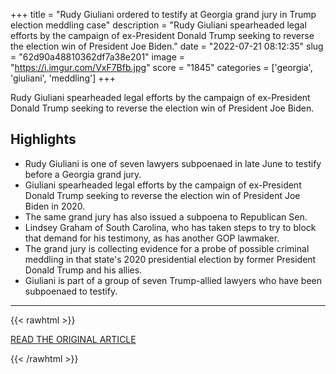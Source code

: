 +++
title = "Rudy Giuliani ordered to testify at Georgia grand jury in Trump election meddling case"
description = "Rudy Giuliani spearheaded legal efforts by the campaign of ex-President Donald Trump seeking to reverse the election win of President Joe Biden."
date = "2022-07-21 08:12:35"
slug = "62d90a48810362df7a38e201"
image = "https://i.imgur.com/VxF7Bfb.jpg"
score = "1845"
categories = ['georgia', 'giuliani', 'meddling']
+++

Rudy Giuliani spearheaded legal efforts by the campaign of ex-President Donald Trump seeking to reverse the election win of President Joe Biden.

## Highlights

- Rudy Giuliani is one of seven lawyers subpoenaed in late June to testify before a Georgia grand jury.
- Giuliani spearheaded legal efforts by the campaign of ex-President Donald Trump seeking to reverse the election win of President Joe Biden in 2020.
- The same grand jury has also issued a subpoena to Republican Sen.
- Lindsey Graham of South Carolina, who has taken steps to try to block that demand for his testimony, as has another GOP lawmaker.
- The grand jury is collecting evidence for a probe of possible criminal meddling in that state's 2020 presidential election by former President Donald Trump and his allies.
- Giuliani is part of a group of seven Trump-allied lawyers who have been subpoenaed to testify.

---

{{< rawhtml >}}
  <p class="article-category">
    <a target="_blank" href="https://www.cnbc.com/2022/07/20/rudy-giuliani-ordered-to-testify-at-georgia-grand-jury-in-trump-election-meddling-case.html">READ THE ORIGINAL ARTICLE</a>
  </p>
{{< /rawhtml >}}
